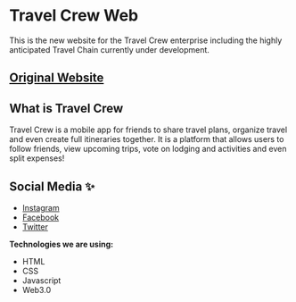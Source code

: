 # Travel Crew Web

This is the new website for the Travel Crew enterprise including the highly anticipated Travel Chain currently under development.

## [Original Website](https://www.travelcrew.app)

## What is Travel Crew
Travel Crew is a mobile app for friends to share travel plans, organize travel and even
create full itineraries together. It is a platform that allows users to follow friends,
view upcoming trips, vote on lodging and activities and even split expenses!

## Social Media ✨
- [Instagram](https://www.instagram.com/travelcrew_kt/)
- [Facebook](https://fb.me/TravelCrew.KT)
- [Twitter](https://twitter.com/TravelCrew_kt)


**Technologies we are using:**

- HTML
- CSS
- Javascript
- Web3.0
